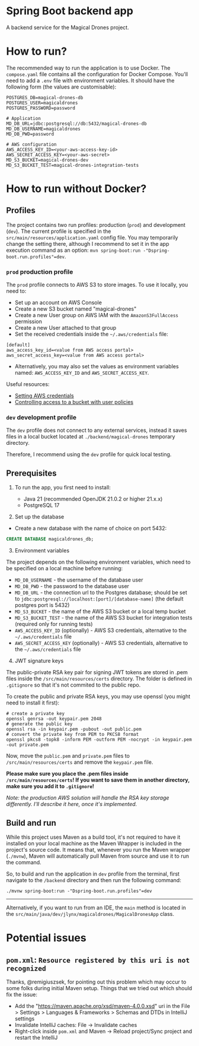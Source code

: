 # Spring Boot backend app

A backend service for the Magical Drones project.

# How to run?

The recommended way to run the application is to use Docker. The `compose.yaml` file
contains all the configuration for Docker Compose. You'll need to add a `.env` file with
environment variables. It should have the following form (the values are customisable):

```dotenv
POSTGRES_DB=magical-drones-db
POSTGRES_USER=magicaldrones
POSTGRES_PASSWORD=password

# Application
MD_DB_URL=jdbc:postgresql://db:5432/magical-drones-db
MD_DB_USERNAME=magicaldrones
MD_DB_PWD=password

# AWS configuration
AWS_ACCESS_KEY_ID=<your-aws-access-key-id>
AWS_SECRET_ACCESS_KEY=<your-aws-secret>
MD_S3_BUCKET=magical-drones-dev
MD_S3_BUCKET_TEST=magical-drones-integration-tests
```

# How to run without Docker?

## Profiles

The project contains two run profiles: production (`prod`) and development (`dev`).
The current profile is specified in the `src/main/resources/application.yaml` config file.
You may temporarily change the setting there, although I recommend to set it in the app
execution command as an option: `mvn spring-boot:run -"Dspring-boot.run.profiles"=dev`.

### `prod` production profile

The `prod` profile connects to AWS S3 to store images. To use it locally, you need to:
- Set up an account on AWS Console
- Create a new S3 bucket named "magical-drones"
- Create a new User group on AWS IAM with the `AmazonS3FullAccess` permission
- Create a new User attached to that group
- Set the received credentials inside the `~/.aws/credentials` file:
```
[default]
aws_access_key_id=<value from AWS access portal>
aws_secret_access_key=<value from AWS access portal>
```
- Alternatively, you may also set the values as environment variables named: `AWS_ACCESS_KEY_ID` and `AWS_SECRET_ACCESS_KEY`.

Useful resources:
- [Setting AWS credentials](https://docs.aws.amazon.com/sdk-for-java/latest/developer-guide/credentials-temporary.html)
- [Controlling access to a bucket with user policies](https://docs.aws.amazon.com/AmazonS3/latest/userguide/walkthrough1.html)

### `dev` development profile
The `dev` profile does not connect to any external services, instead it saves files in a local bucket located at `./backend/magical-drones` temporary directory.

Therefore, I recommend using the `dev` profile for quick local testing.

## Prerequisites

1. To run the app, you first need to install:
   - Java 21 (recommended OpenJDK 21.0.2 or higher 21.x.x)
   - PostgreSQL 17


2. Set up the database
- Create a new database with the name of choice on port 5432:
```sql
CREATE DATABASE magicaldrones_db;
```

3. Environment variables

The project depends on the following environment variables, which need to be specified on a local machine before running:
- `MD_DB_USERNAME` - the username of the database user
- `MD_DB_PWD` - the password to the database user
- `MD_DB_URL` - the connection url to the Postgres database; should be set to `jdbc:postgresql://localhost:[port]/[database-name]` (the default postgres port is 5432)
- `MD_S3_BUCKET` - the name of the AWS S3 bucket or a local temp bucket
- `MD_S3_BUCKET_TEST` - the name of the AWS S3 bucket for integration tests (required only for running tests)
- `AWS_ACCESS_KEY_ID` (optionally) - AWS S3 credentials, alternative to the `~/.aws/credentials` file
- `AWS_SECRET_ACCESS_KEY` (optionally) - AWS S3 credentials, alternative to the `~/.aws/credentials` file

4. JWT signature keys

The public-private RSA key pair for signing JWT tokens are stored in .pem files inside the `/src/main/resources/certs` directory. The folder is defined in `.gitignore` so that it's not commited to the public repo.

To create the public and private RSA keys, you may use openssl (you might need to install it first):

```shell
# create a private key
openssl genrsa -out keypair.pem 2048
# generate the public key
openssl rsa -in keypair.pem -pubout -out public.pem
# convert the private key from PEM to PKCS8 format
openssl pkcs8 -topk8 -inform PEM -outform PEM -nocrypt -in keypair.pem -out private.pem
```
Now, move the `public.pem` and `private.pem` files to `/src/main/resources/certs` and remove the `keypair.pem` file.

**Please make sure you place the .pem files inside `/src/main/resources/certs`! If you want to save them in another directory, make sure you add it to `.gitignore`!**

*Note: the production AWS solution will handle the RSA key storage differently. I'll describe it here, once it's implemented.*

## Build and run
While this project uses Maven as a build tool, it's not required to have it installed on your local
machine as the Maven Wrapper is included in the project's source code.
It means that, whenever you run the Maven wrapper (`./mvnw`), Maven will automatically pull Maven
from source and use it to run the command.

So, to build and run the application in `dev` profile from the terminal, first navigate to the
`/backend` directory and then run the following command:

```shell
./mvnw spring-boot:run -"Dspring-boot.run.profiles"=dev
```
---
Alternatively, if you want to run from an IDE, the `main` method is located in the `src/main/java/dev/jlynx/magicaldrones/MagicalDronesApp` class.

# Potential issues

## `pom.xml`: `Resource registered by this uri is not recognized`

Thanks, @remigiuszsek, for pointing out this problem which may occur to some folks during initial Maven setup. Things that we tried out which should fix the issue:
- Add the "https://maven.apache.org/xsd/maven-4.0.0.xsd" uri in the File > Settings > Languages & Frameworks > Schemas and DTDs in IntelliJ settings
- Invalidate IntelliJ caches: File -> Invalidate caches
- Right-click inside `pom.xml` and Maven -> Reload project/Sync project and restart the IntelliJ